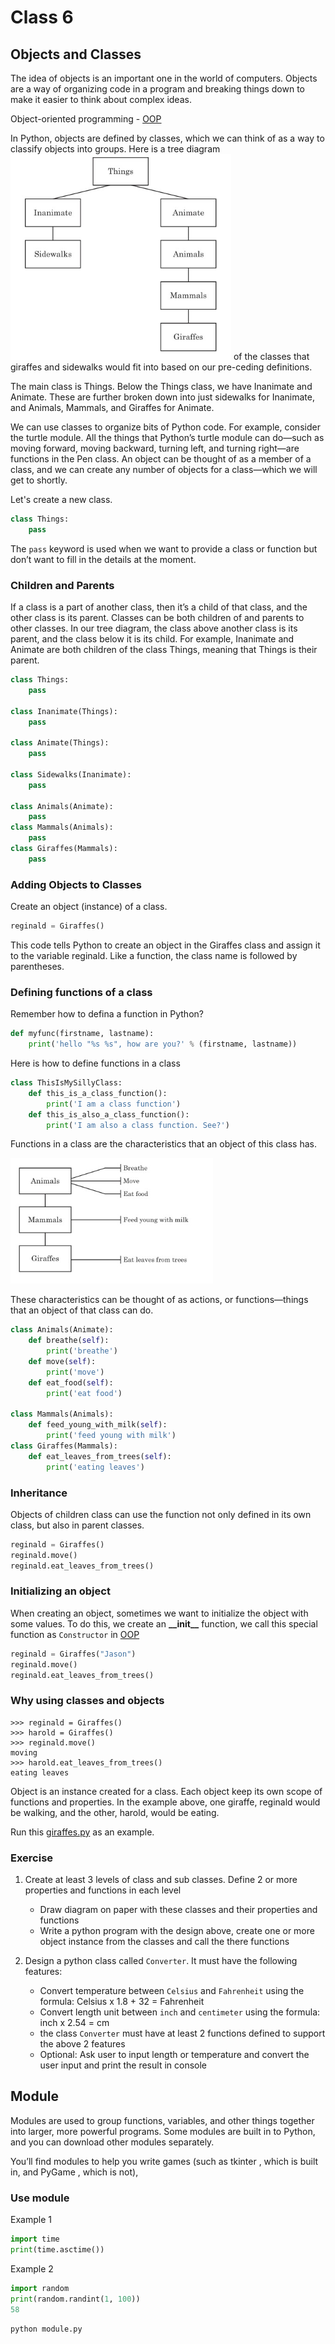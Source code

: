 # Class 6

## Objects and Classes

The idea of objects is an important one in the world of computers.
Objects are a way of organizing code in a program and breaking things down to make it easier to think about complex ideas.

Object-oriented programming - [OOP](https://en.wikipedia.org/wiki/Object-oriented_programming)

In Python, objects are defined by classes, which we can think of as a way to classify objects into groups.
Here is a tree diagram ![classes](classes.png) of the classes that giraffes and sidewalks would fit into based on our pre-ceding definitions.

The main class is Things. Below the Things class, we have Inanimate and Animate.
These are further broken down into just sidewalks for Inanimate, and Animals, Mammals, and Giraffes for Animate.

We can use classes to organize bits of Python code.
For example, consider the turtle module. All the things that Python’s turtle module can do—such as moving forward,
moving backward, turning left, and turning right—are functions in the Pen class.
An object can be thought of as a member of a class, and we can create any number of objects for a class—which we will get to shortly.

Let's create a new class.

```python
class Things:
    pass
```

The `pass` keyword is used when we want to provide a class or function but don’t want to fill in the details at the moment.

### Children and Parents

If a class is a part of another class, then it’s a child of that class, and the other class is its parent.
Classes can be both children of and parents to other classes. In our tree diagram, the class above another class is its parent, and the class below it is its child.
For example, Inanimate and Animate are both children of the class Things, meaning that Things is their parent.

```python
class Things:
    pass

class Inanimate(Things):
    pass

class Animate(Things):
    pass

class Sidewalks(Inanimate):
    pass

class Animals(Animate):
    pass
class Mammals(Animals):
    pass
class Giraffes(Mammals):
    pass
```

### Adding Objects to Classes

Create an object (instance) of a class.

```python
reginald = Giraffes()
```

This code tells Python to create an object in the Giraffes class and assign it to the variable reginald.
Like a function, the class name is followed by parentheses.

### Defining functions of a class

Remember how to defina a function in Python?

```python
def myfunc(firstname, lastname):
    print('hello "%s %s", how are you?' % (firstname, lastname))
```

Here is how to define functions in a class

```python
class ThisIsMySillyClass:
    def this_is_a_class_function():
        print('I am a class function')
    def this_is_also_a_class_function():
        print('I am also a class function. See?')
```

Functions in a class are the characteristics that an object of this class has.

![Define functions in class](functions_in_class.png)

These characteristics can be thought of as actions, or functions—things that an object of that class can do. 

```python
class Animals(Animate):
    def breathe(self):
        print('breathe')
    def move(self):
        print('move')
    def eat_food(self):
        print('eat food')

class Mammals(Animals):
    def feed_young_with_milk(self):
        print('feed young with milk')
class Giraffes(Mammals):
    def eat_leaves_from_trees(self):
        print('eating leaves')
```

### Inheritance
Objects of children class can use the function not only defined in its own class, but also in parent classes.


```python
reginald = Giraffes()
reginald.move()
reginald.eat_leaves_from_trees()
```

### Initializing an object

When creating an object, sometimes we want to initialize the object with some values.
To do this, we create an **\_\_init\_\_** function, we call this special function as `Constructor` in [OOP](https://en.wikipedia.org/wiki/Object-oriented_programming)

```python
reginald = Giraffes("Jason")
reginald.move()
reginald.eat_leaves_from_trees()
```


### Why using classes and objects

```text
>>> reginald = Giraffes()
>>> harold = Giraffes()
>>> reginald.move()
moving
>>> harold.eat_leaves_from_trees()
eating leaves
```

Object is an instance created for a class. Each object keep its own scope of functions and properties.
In the example above,  one giraffe, reginald would be walking, and the other, harold, would be eating.

Run this [giraffes.py](giraffes.py) as an example.

### Exercise

1. Create at least 3 levels of class and sub classes. Define 2 or more properties and functions in each level
    - Draw diagram on paper with these classes and their properties and functions
    - Write a python program with the design above, create one or more object instance from the classes and call the there functions

2. Design a python class called `Converter`. It must have the following features:
    - Convert temperature between `Celsius` and `Fahrenheit` using the formula: Celsius x 1.8 + 32 = Fahrenheit
    - Convert length unit between `inch` and `centimeter` using the formula: inch x 2.54 = cm
    - the class `Converter` must have at least 2 functions defined to support the above 2 features
    - Optional: Ask user to input length or temperature and convert the user input and print the result in console

## Module

Modules are used to group functions, variables, and other things together into larger, more powerful programs.
Some modules are built in to Python, and you can download other modules separately.

You’ll find modules to help you write games (such as tkinter , which is built in, and PyGame , which is not),

### Use module

Example 1

```python
import time
print(time.asctime())
```

Example 2

```python
import random
print(random.randint(1, 100))
58
```

```shell script
python module.py
```

